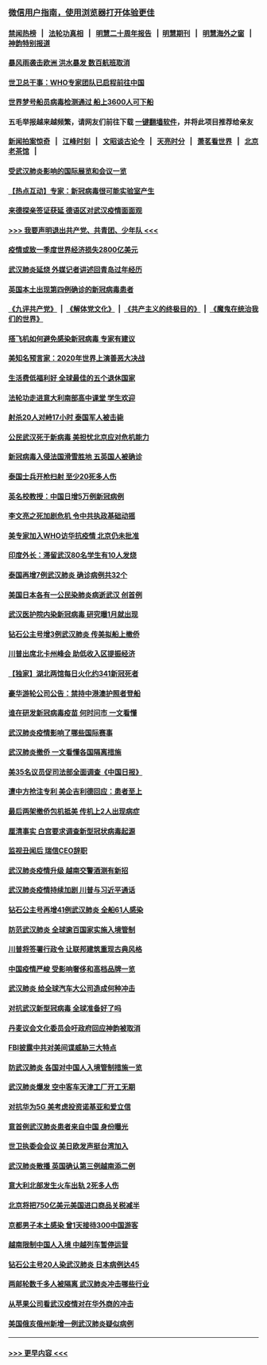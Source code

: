 ### [微信用户指南，使用浏览器打开体验更佳](https://github.com/gfw-breaker/banned-news1/blob/master/indexes/wechat-guide.md?t=0)
#### [禁闻热榜](热点新闻.md?t=0)  &nbsp;&nbsp;|&nbsp;&nbsp; [法轮功真相](https://github.com/gfw-breaker/truth/blob/master/README.md?t=0) &nbsp;&nbsp;|&nbsp;&nbsp; [明慧二十周年报告](https://github.com/gfw-breaker/mh-reports/blob/master/README.md?t=0) &nbsp;&nbsp;|&nbsp;&nbsp;[明慧期刊](https://github.com/gfw-breaker/mh-qikan) &nbsp;&nbsp;|&nbsp;&nbsp; [明慧海外之窗](https://github.com/gfw-breaker/mh-news/blob/master/README.md?t=0) &nbsp;&nbsp;|&nbsp;&nbsp; [神韵特别报道](https://github.com/gfw-breaker/mh-news/blob/master/shenyun.md?t=0)
#### [暴风雨袭击欧洲 洪水暴发 数百航班取消](../pages/nsc418/n11856453.md?t=02100833) 
#### [世卫总干事：WHO专家团队已启程前往中国](../pages/nsc418/n11856612.md?t=02100833) 
#### [世界梦号船员病毒检测通过 船上3600人可下船](../pages/nsc418/n11856520.md?t=02100833) 
#### 五毛举报越来越频繁，请网友们前往下载 [一键翻墙软件](https://github.com/gfw-breaker/ssr-accounts)，并将此项目推荐给亲友
#### [新闻拍案惊奇](https://github.com/gfw-breaker/banned-news1/blob/master/pages/link4.md) &nbsp;&nbsp;|&nbsp;&nbsp; [江峰时刻](https://github.com/gfw-breaker/banned-news1/blob/master/pages/link4.md) &nbsp;&nbsp;|&nbsp;&nbsp; [文昭谈古论今](https://github.com/gfw-breaker/banned-news1/blob/master/pages/link4.md) &nbsp;&nbsp;|&nbsp;&nbsp; [天亮时分](https://github.com/gfw-breaker/banned-news1/blob/master/pages/link4.md) &nbsp;&nbsp;|&nbsp;&nbsp; [萧茗看世界](https://github.com/gfw-breaker/banned-news1/blob/master/pages/link4.md) &nbsp;&nbsp;|&nbsp;&nbsp; [北京老茶馆](https://github.com/gfw-breaker/banned-news1/blob/master/pages/link4.md) &nbsp;&nbsp;|&nbsp;&nbsp; 
#### [受武汉肺炎影响的国际展览和会议一览](../pages/nsc418/n11856420.md?t=02100833) 
#### [【热点互动】专家：新冠病毒很可能实验室产生](../pages/nsc418/n11856378.md?t=02100833) 
#### [来德探亲签证获延 德语区对武汉疫情面面观](../pages/nsc418/n11856283.md?t=02100833) 
#### [>>> 我要声明退出共产党、共青团、少年队 <<<](https://github.com/begood0513/goodnews/blob/master/quit/letter.md) 
#### [疫情或致一季度世界经济损失2800亿美元](../pages/nsc418/n11855639.md?t=02100833) 
#### [武汉肺炎延烧 外媒记者讲述回青岛过年经历](../pages/nsc418/n11856159.md?t=02100833) 
#### [英国本土出现第四例确诊的新冠病毒患者](../pages/nsc418/n11855930.md?t=02100833) 
#### [《九评共产党》](https://github.com/begood0513/9ping.md/blob/master/README.md) &nbsp;|&nbsp; [《解体党文化》](../../../../jtdwh.md/blob/master/README.md)  &nbsp;|&nbsp; [《共产主义的终极目的》](../../../../gczydzjmd.md/blob/master/README.md) &nbsp;|&nbsp; [《魔鬼在统治我们的世界》](../../../../mgztzwmdsj.md/blob/master/README.md) 
#### [搭飞机如何避免感染新冠病毒 专家有建议](../pages/nsc418/n11853427.md?t=02100833) 
#### [美知名预言家：2020年世界上演善恶大决战](../pages/nsc418/n11855418.md?t=02100833) 
#### [生活费低福利好 全球最佳的五个退休国家](../pages/nsc418/n11848347.md?t=02100833) 
#### [法轮功走进意大利南部高中课堂 学生欢迎](../pages/nsc418/n11853859.md?t=02100833) 
#### [射杀20人对峙17小时 泰国军人被击毙](../pages/nsc418/n11854869.md?t=02100833) 
#### [公民武汉死于新病毒 美担忧北京应对危机能力](../pages/nsc418/n11854331.md?t=02100833) 
#### [新冠病毒入侵法国滑雪胜地 五英国人被确诊](../pages/nsc418/n11854307.md?t=02100833) 
#### [泰国士兵开枪扫射 至少20死多人伤](../pages/nsc418/n11854276.md?t=02100833) 
#### [英名校教授：中国日增5万例新冠病例](../pages/nsc418/n11854174.md?t=02100833) 
#### [李文亮之死加剧危机 令中共执政基础动摇](../pages/nsc418/n11854003.md?t=02100833) 
#### [美专家加入WHO访华抗疫情 北京仍未批准](../pages/nsc418/n11854043.md?t=02100833) 
#### [印度外长：滞留武汉80名学生有10人发烧](../pages/nsc418/n11853821.md?t=02100833) 
#### [泰国再增7例武汉肺炎 确诊病例共32个](../pages/nsc418/n11853808.md?t=02100833) 
#### [美国日本各有一公民染肺炎病逝武汉 创首例](../pages/nsc418/n11853509.md?t=02100833) 
#### [武汉医护院内染新冠病毒 研究曝1月就出现](../pages/nsc418/n11852928.md?t=02100833) 
#### [钻石公主号增3例武汉肺炎 传美拟船上撤侨](../pages/nsc418/n11853240.md?t=02100833) 
#### [川普出席北卡州峰会 助低收入区提振经济](../pages/nsc418/n11853232.md?t=02100833) 
#### [【独家】湖北两馆每日火化约341新冠死者](../pages/nsc418/n11845444.md?t=02100833) 
#### [豪华游轮公司公告：禁持中港澳护照者登船](../pages/nsc418/n11852761.md?t=02100833) 
#### [谁在研发新冠病毒疫苗 何时问市 一文看懂](../pages/nsc418/n11852840.md?t=02100833) 
#### [武汉肺炎疫情影响了哪些国际赛事](../pages/nsc418/n11852441.md?t=02100833) 
#### [武汉肺炎撤侨 一文看懂各国隔离措施](../pages/nsc418/n11844216.md?t=02100833) 
#### [美35名议员促司法部全面调查《中国日报》](../pages/nsc418/n11852435.md?t=02100833) 
#### [遭中方抢注专利 美企吉利德回应：患者至上](../pages/nsc418/n11852037.md?t=02100833) 
#### [最后两架撤侨包机抵美 传机上2人出现病症](../pages/nsc418/n11852173.md?t=02100833) 
#### [厘清事实 白宫要求调查新型冠状病毒起源](../pages/nsc418/n11852106.md?t=02100833) 
#### [监视丑闻后 瑞信CEO辞职](../pages/nsc418/n11852127.md?t=02100833) 
#### [武汉肺炎疫情升级 越南交警酒测有新招](../pages/nsc418/n11851632.md?t=02100833) 
#### [武汉肺炎疫情持续加剧 川普与习近平通话](../pages/nsc418/n11851613.md?t=02100833) 
#### [钻石公主号再增41例武汉肺炎 全船61人感染](../pages/nsc418/n11850401.md?t=02100833) 
#### [防范武汉肺炎 全球逾百国家实施入境管制](../pages/nsc418/n11850557.md?t=02100833) 
#### [川普将签署行政令 让联邦建筑重现古典风格](../pages/nsc418/n11850654.md?t=02100833) 
#### [中国疫情严峻 受影响奢侈和高档品牌一览](../pages/nsc418/n11850319.md?t=02100833) 
#### [武汉肺炎 给全球汽车大公司造成何种冲击](../pages/nsc418/n11850056.md?t=02100833) 
#### [对抗武汉新型冠病毒 全球准备好了吗](../pages/nsc418/n11850142.md?t=02100833) 
#### [丹麦议会文化委员会吁政府回应神韵被取消](../pages/nsc418/n11849312.md?t=02100833) 
#### [FBI披露中共对美间谍威胁三大特点](../pages/nsc418/n11849700.md?t=02100833) 
#### [防武汉肺炎 各国对中国人入境管制措施一览](../pages/nsc418/n11838726.md?t=02100833) 
#### [武汉肺炎爆发 空中客车天津工厂开工无期](../pages/nsc418/n11849634.md?t=02100833) 
#### [对抗华为5G 美考虑投资诺基亚和爱立信](../pages/nsc418/n11849510.md?t=02100833) 
#### [意首例武汉肺炎患者来自中国 身份曝光](../pages/nsc418/n11849454.md?t=02100833) 
#### [世卫执委会会议 美日欧发声挺台湾加入](../pages/nsc418/n11849433.md?t=02100833) 
#### [武汉肺炎散播 英国确认第三例越南添二例](../pages/nsc418/n11849439.md?t=02100833) 
#### [意大利北部发生火车出轨 2死多人伤](../pages/nsc418/n11848999.md?t=02100833) 
#### [北京将把750亿美元美国进口商品关税减半](../pages/nsc418/n11848896.md?t=02100833) 
#### [京都男子本土感染 曾1天接待300中国游客](../pages/nsc418/n11848641.md?t=02100833) 
#### [越南限制中国人入境 中越列车暂停运营](../pages/nsc418/n11847844.md?t=02100833) 
#### [钻石公主号20人染武汉肺炎 日本病例达45](../pages/nsc418/n11847823.md?t=02100833) 
#### [两邮轮数千多人被隔离 武汉肺炎冲击哪些行业](../pages/nsc418/n11847456.md?t=02100833) 
#### [从苹果公司看武汉疫情对在华外商的冲击](../pages/nsc418/n11847586.md?t=02100833) 
#### [美国俄亥俄州新增一例武汉肺炎疑似病例](../pages/nsc418/n11847714.md?t=02100833) 

----
#### [ >>> 更早内容 <<< ](../indexes/nsc418-earlier.md)

